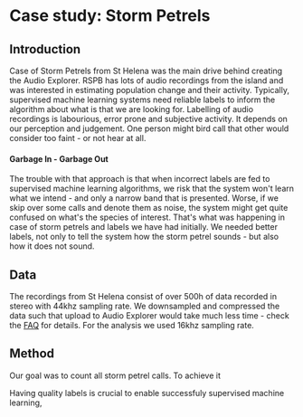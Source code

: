 # Case study: Storm Petrels

## Introduction

Case of Storm Petrels from St Helena was the main drive behind creating the Audio Explorer. RSPB has lots of audio recordings from the island and was interested in estimating population change and their activity. Typically, supervised machine learning systems need reliable labels to inform the algorithm about what is that we are looking for. Labelling of audio recordings is labourious, error prone and subjective activity. It depends on our perception and judgement. One person might bird call that other would consider too faint - or not hear at all. 

#### Garbage In - Garbage Out

The trouble with that approach is that when incorrect labels are fed to supervised machine learning algorithms, we risk that the system won't learn what we intend - and only a narrow band that is presented. Worse, if we skip over some calls and denote them as noise, the system might get quite confused on what's the species of interest. That's what was happening in case of storm petrels and labels we have had initially. We needed better labels, not only to tell the system how the storm petrel sounds - but also how it does not sound.

## Data

The recordings from St Helena consist of over 500h of data recorded in stereo with 44khz sampling rate. We downsampled and compressed the data such that upload to Audio Explorer would take much less time - check the [FAQ](faq.md) for details. For the analysis we used 16khz sampling rate.

## Method

Our goal was to count all storm petrel calls. To achieve it

Having quality labels is crucial to enable successfuly supervised machine learning, 